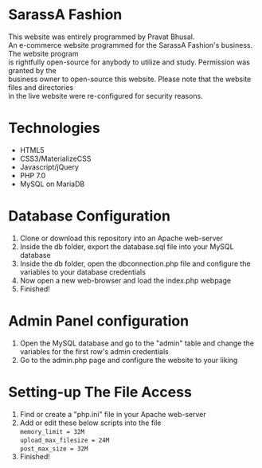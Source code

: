 # SarassA Fashion
This website was entirely programmed by Pravat Bhusal.  
An e-commerce website programmed for the SarassA Fashion's business. The website program  
is rightfully open-source for anybody to utilize and study. Permission was granted by the  
business owner to open-source this website. Please note that the website files and directories  
in the live website were re-configured for security reasons.  

# Technologies
- HTML5
- CSS3/MaterializeCSS
- Javascript/jQuery
- PHP 7.0
- MySQL on MariaDB

# Database Configuration
1. Clone or download this repository into an Apache web-server
2. Inside the db folder, export the database.sql file into your MySQL database 
3. Inside the db folder, open the dbconnection.php file and configure the variables to your database credentials
4. Now open a new web-browser and load the index.php webpage
5. Finished!

# Admin Panel configuration
1. Open the MySQL database and go to the "admin" table and change the variables for the first row's admin credentials  
2. Go to the admin.php page and configure the website to your liking

# Setting-up The File Access
1. Find or create a "php.ini" file in your Apache web-server
2. Add or edit these below scripts into the file  
`memory_limit = 32M`  
`upload_max_filesize = 24M`  
`post_max_size = 32M`  
3. Finished!
